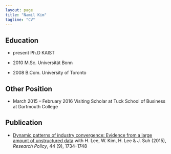 ```yaml
---
layout: page
title: "Namil Kim"
tagline: "CV"
---
```






## Education

* present Ph.D KAIST

* 2010 M.Sc. Universität Bonn

* 2008 B.Com. University of Toronto


## Other Position
* March 2015 – February 2016 Visiting Scholar at Tuck School of Business at Dartmouth College


## Publication

* [Dynamic patterns of industry convergence: Evidence from a large amount of unstructured data](http://www.sciencedirect.com/science/article/pii/S0048733315000220) with H. Lee, W. Kim, H. Lee & J. Suh (2015), _Research Policy_, 44 (9), 1734–1748
